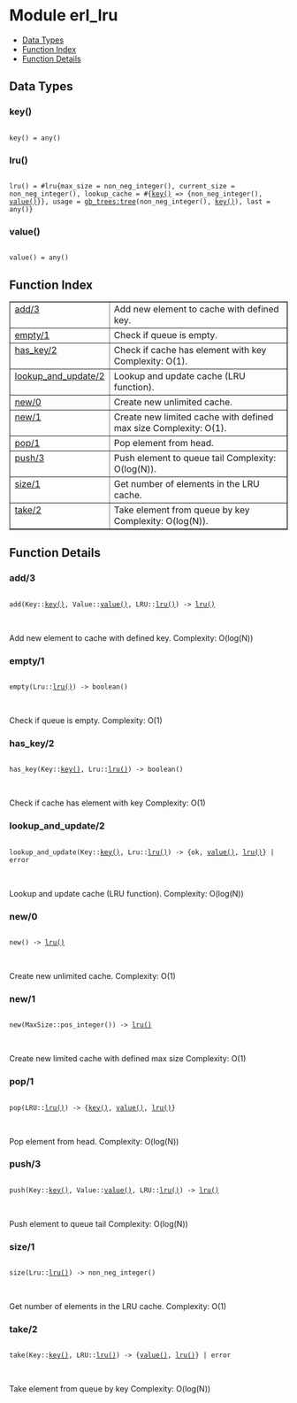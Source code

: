 

# Module erl_lru #
* [Data Types](#types)
* [Function Index](#index)
* [Function Details](#functions)

<a name="types"></a>

## Data Types ##




### <a name="type-key">key()</a> ###


<pre><code>
key() = any()
</code></pre>




### <a name="type-lru">lru()</a> ###


<pre><code>
lru() = #lru{max_size = non_neg_integer(), current_size = non_neg_integer(), lookup_cache = #{<a href="#type-key">key()</a> =&gt; {non_neg_integer(), <a href="#type-value">value()</a>}}, usage = <a href="gb_trees.md#type-tree">gb_trees:tree</a>(non_neg_integer(), <a href="#type-key">key()</a>), last = any()}
</code></pre>




### <a name="type-value">value()</a> ###


<pre><code>
value() = any()
</code></pre>

<a name="index"></a>

## Function Index ##


<table width="100%" border="1" cellspacing="0" cellpadding="2" summary="function index"><tr><td valign="top"><a href="#add-3">add/3</a></td><td>Add new element to cache with defined key.</td></tr><tr><td valign="top"><a href="#empty-1">empty/1</a></td><td>Check if queue is empty.</td></tr><tr><td valign="top"><a href="#has_key-2">has_key/2</a></td><td>Check if cache has element with key
Complexity: O(1).</td></tr><tr><td valign="top"><a href="#lookup_and_update-2">lookup_and_update/2</a></td><td>Lookup and update cache (LRU function).</td></tr><tr><td valign="top"><a href="#new-0">new/0</a></td><td>Create new unlimited cache.</td></tr><tr><td valign="top"><a href="#new-1">new/1</a></td><td>Create new limited cache with defined max size
Complexity: O(1).</td></tr><tr><td valign="top"><a href="#pop-1">pop/1</a></td><td>Pop element from head.</td></tr><tr><td valign="top"><a href="#push-3">push/3</a></td><td>Push element to queue tail
Complexity: O(log(N)).</td></tr><tr><td valign="top"><a href="#size-1">size/1</a></td><td>Get number of elements in the LRU cache.</td></tr><tr><td valign="top"><a href="#take-2">take/2</a></td><td>Take element from queue by key
Complexity: O(log(N)).</td></tr></table>


<a name="functions"></a>

## Function Details ##

<a name="add-3"></a>

### add/3 ###

<pre><code>
add(Key::<a href="#type-key">key()</a>, Value::<a href="#type-value">value()</a>, LRU::<a href="#type-lru">lru()</a>) -&gt; <a href="#type-lru">lru()</a>
</code></pre>
<br />

Add new element to cache with defined key.
Complexity: O(log(N))

<a name="empty-1"></a>

### empty/1 ###

<pre><code>
empty(Lru::<a href="#type-lru">lru()</a>) -&gt; boolean()
</code></pre>
<br />

Check if queue is empty.
Complexity: O(1)

<a name="has_key-2"></a>

### has_key/2 ###

<pre><code>
has_key(Key::<a href="#type-key">key()</a>, Lru::<a href="#type-lru">lru()</a>) -&gt; boolean()
</code></pre>
<br />

Check if cache has element with key
Complexity: O(1)

<a name="lookup_and_update-2"></a>

### lookup_and_update/2 ###

<pre><code>
lookup_and_update(Key::<a href="#type-key">key()</a>, Lru::<a href="#type-lru">lru()</a>) -&gt; {ok, <a href="#type-value">value()</a>, <a href="#type-lru">lru()</a>} | error
</code></pre>
<br />

Lookup and update cache (LRU function).
Complexity: O(log(N))

<a name="new-0"></a>

### new/0 ###

<pre><code>
new() -&gt; <a href="#type-lru">lru()</a>
</code></pre>
<br />

Create new unlimited cache.
Complexity: O(1)

<a name="new-1"></a>

### new/1 ###

<pre><code>
new(MaxSize::pos_integer()) -&gt; <a href="#type-lru">lru()</a>
</code></pre>
<br />

Create new limited cache with defined max size
Complexity: O(1)

<a name="pop-1"></a>

### pop/1 ###

<pre><code>
pop(LRU::<a href="#type-lru">lru()</a>) -&gt; {<a href="#type-key">key()</a>, <a href="#type-value">value()</a>, <a href="#type-lru">lru()</a>}
</code></pre>
<br />

Pop element from head.
Complexity: O(log(N))

<a name="push-3"></a>

### push/3 ###

<pre><code>
push(Key::<a href="#type-key">key()</a>, Value::<a href="#type-value">value()</a>, LRU::<a href="#type-lru">lru()</a>) -&gt; <a href="#type-lru">lru()</a>
</code></pre>
<br />

Push element to queue tail
Complexity: O(log(N))

<a name="size-1"></a>

### size/1 ###

<pre><code>
size(Lru::<a href="#type-lru">lru()</a>) -&gt; non_neg_integer()
</code></pre>
<br />

Get number of elements in the LRU cache.
Complexity: O(1)

<a name="take-2"></a>

### take/2 ###

<pre><code>
take(Key::<a href="#type-key">key()</a>, LRU::<a href="#type-lru">lru()</a>) -&gt; {<a href="#type-value">value()</a>, <a href="#type-lru">lru()</a>} | error
</code></pre>
<br />

Take element from queue by key
Complexity: O(log(N))

